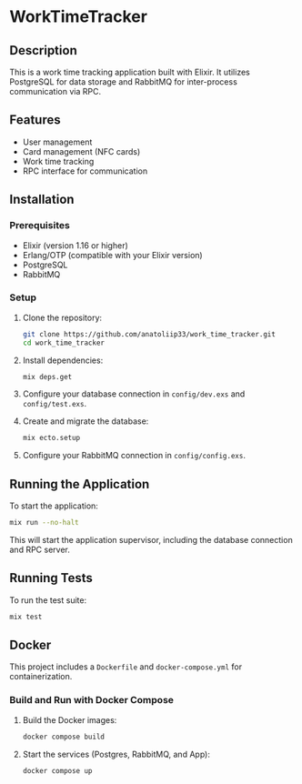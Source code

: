 # WorkTimeTracker

## Description

This is a work time tracking application built with Elixir. It utilizes PostgreSQL for data storage and RabbitMQ for inter-process communication via RPC.

## Features

- User management
- Card management (NFC cards)
- Work time tracking
- RPC interface for communication

## Installation

### Prerequisites

- Elixir (version 1.16 or higher)
- Erlang/OTP (compatible with your Elixir version)
- PostgreSQL
- RabbitMQ

### Setup

1. Clone the repository:

   ```bash
   git clone https://github.com/anatoliip33/work_time_tracker.git
   cd work_time_tracker
   ```

2. Install dependencies:

   ```bash
   mix deps.get
   ```

3. Configure your database connection in `config/dev.exs` and `config/test.exs`.

4. Create and migrate the database:

   ```bash
   mix ecto.setup
   ```

5. Configure your RabbitMQ connection in `config/config.exs`.

## Running the Application

To start the application:

```bash
mix run --no-halt
```

This will start the application supervisor, including the database connection and RPC server.

## Running Tests

To run the test suite:

```bash
mix test
```

## Docker

This project includes a `Dockerfile` and `docker-compose.yml` for containerization.

### Build and Run with Docker Compose

1. Build the Docker images:

   ```bash
   docker compose build
   ```

2. Start the services (Postgres, RabbitMQ, and App):

   ```bash
   docker compose up
   ```
